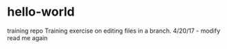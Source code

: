 # hello-world
training repo
Training exercise on editing files in a branch.
4/20/17 - modify read me again
